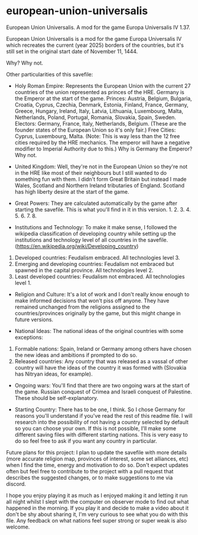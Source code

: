 # european-union-universalis
European Union Universalis. A mod for the game Europa Universalis IV 1.37.

European Union Universalis is a mod for the game Europa Universalis IV which recreates the current (year 2025) borders of the countries, but it's still set in the original start date of November 11, 1444.

Why? Why not.

Other particularities of this savefile:
- Holy Roman Empire: Represents the European Union with the current 27 countries of the union represented as princes of the HRE. Germany is the Emperor at the start of the game.
Princes: Austria, Belgium, Bulgaria, Croatia, Cyprus, Czechia, Denmark, Estonia, Finland, France, Germany, Greece, Hungary, Ireland, Italy, Latvia, Lithuania, Luxembourg, Malta, Netherlands, Poland, Portugal, Romania, Slovakia, Spain, Sweden.
Electors: Germany, France, Italy, Netherlands, Belgium. (These are the founder states of the European Union so it's only fair.)
Free Cities: Cyprus, Luxembourg, Malta. (Note: This is way less than the 12 free cities required by the HRE mechanics. The emperor will have a negative modifier to Imperial Authority due to this.)
Why is Germany the Emperor? Why not.

- United Kingdom: Well, they're not in the European Union so they're not in the HRE like most of their neighbours but I still wanted to do something fun with them. I didn't form Great Britain but instead I made Wales, Scotland and Northern Ireland tributaries of England. Scotland has high liberty desire at the start of the game.

- Great Powers: They are calculated automatically by the game after starting the savefile. This is what you'll find in it in this version.
  1.
  2.
  3.
  4.
  5.
  6.
  7.
  8.

- Institutions and Technology: To make it make sense, I followed the wikipedia classification of developing country while setting up the institutions and technology level of all countries in the savefile. (https://en.wikipedia.org/wiki/Developing_country)
1. Developed countries: Feudalism embraced. All technologies level 3.
2. Emerging and developing countries: Feudalism not embraced but spawned in the capital province. All technologies level 2.
3. Least developed countries: Feudalism not embraced. All technologies level 1.

- Religion and Culture: It's a lot of work and I don't really know enough to make informed decisions that won't piss off anyone. They have remained unchanged from the religions assigned to the countries/provinces originally by the game, but this might change in future versions. 

- National Ideas: The national ideas of the original countries with some exceptions:
1. Formable nations: Spain, Ireland or Germany among others have chosen the new ideas and ambitions if prompted to do so.
2. Released countries: Any country that was released as a vassal of other country will have the ideas of the country it was formed with (Slovakia has Nitryan ideas, for example).

- Ongoing wars: You'll find that there are two ongoing wars at the start of the game. Russian conquest of Crimea and Israeli conquest of Palestine. These should be self-explanatory.

- Starting Country: There has to be one, I think. So I chose Germany for reasons you'll understand if you've read the rest of this readme file. I will research into the possibility of not having a country selected by default so you can choose your own. If this is not possible, I'll make some different saving files with different starting nations. This is very easy to do so feel free to ask if you want any country in particular.

Future plans for this project:
I plan to update the savefile with more details (more accurate religion map, provinces of interest, some set alliances, etc) when I find the time, energy and motivation to do so. Don't expect updates often but feel free to contribute to the project with a pull request that describes the suggested changes, or to make suggestions to me via discord.

I hope you enjoy playing it as much as I enjoyed making it and letting it run all night whilst I slept with the computer on observer mode to find out what happened in the morning.
If you play it and decide to make a video about it don't be shy about sharing it, I'm very curious to see what you do with this file. Any feedback on what nations feel super strong or super weak is also welcome.
